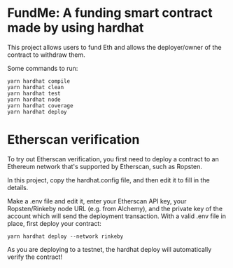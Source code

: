 # FundMe: A funding smart contract made by using hardhat

This project allows users to fund Eth and allows the deployer/owner of the contract to withdraw them.

Some commands to run:

```
yarn hardhat compile
yarn hardhat clean
yarn hardhat test
yarn hardhat node
yarn hardhat coverage
yarn hardhat deploy 
```

# Etherscan verification

To try out Etherscan verification, you first need to deploy a contract to an Ethereum network that's supported by Etherscan, such as Ropsten.

In this project, copy the hardhat.config file, and then edit it to fill in the details.

Make a .env file and edit it, enter your Etherscan API key, your Ropsten/Rinkeby node URL (e.g. from Alchemy), and the private key of the account which will send the deployment transaction. With a valid .env file in place, first deploy your contract:

```
yarn hardhat deploy --network rinkeby
```

As you are deploying to a testnet, the hardhat deploy will automatically verify the contract!
